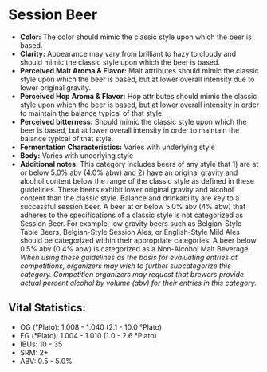 # Session Beer

- **Color:** The color should mimic the classic style upon which the beer is based.
- **Clarity:** Appearance may vary from brilliant to hazy to cloudy and should mimic the classic style upon which the beer is based.
- **Perceived Malt Aroma & Flavor:** Malt attributes should mimic the classic style upon which the beer is based, but at lower overall intensity due to lower original gravity.
- **Perceived Hop Aroma & Flavor:** Hop attributes should mimic the classic style upon which the beer is based, but at lower overall intensity in order to maintain the balance typical of that style.
- **Perceived bitterness:** Should mimic the classic style upon which the beer is based, but at lower overall intensity in order to maintain the balance typical of that style.
- **Fermentation Characteristics:** Varies with underlying style
- **Body:** Varies with underlying style
- **Additional notes:** This category includes beers of any style that 1) are at or below 5.0% abv (4.0% abw) and 2) have an original gravity and alcohol content below the range of the classic style as defined in these guidelines. These beers exhibit lower original gravity and alcohol content than the classic style. Balance and drinkability are key to a successful session beer. A beer at or below 5.0% abv (4% abw) that adheres to the specifications of a classic style is not categorized as Session Beer. For example, low gravity beers such as Belgian-Style Table Beers, Belgian-Style Session Ales, or English-Style Mild Ales should be categorized within their appropriate categories. A beer below 0.5% abv (0.4% abw) is categorized as a Non-Alcohol Malt Beverage.<br/>
 _When using these guidelines as the basis for evaluating entries at competitions, organizers may wish to further subcategorize this category. Competition organizers may request that brewers provide actual percent alcohol by volume (abv) for their entries in this category._

## Vital Statistics:

- OG (°Plato): 1.008 - 1.040 (2.1 - 10.0 °Plato)
- FG (°Plato): 1.004 - 1.010 (1.0 - 2.6 °Plato) 
- IBUs: 10 - 35
- SRM: 2+
- ABV: 0.5 - 5.0%
